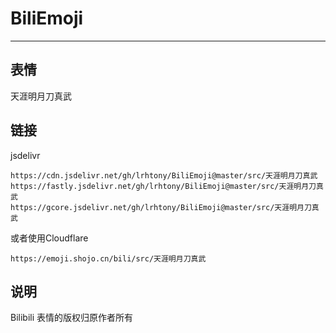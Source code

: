 # BiliEmoji
---
## 表情
天涯明月刀真武
## 链接
jsdelivr
```
https://cdn.jsdelivr.net/gh/lrhtony/BiliEmoji@master/src/天涯明月刀真武
https://fastly.jsdelivr.net/gh/lrhtony/BiliEmoji@master/src/天涯明月刀真武
https://gcore.jsdelivr.net/gh/lrhtony/BiliEmoji@master/src/天涯明月刀真武
```
或者使用Cloudflare
```
https://emoji.shojo.cn/bili/src/天涯明月刀真武
```
## 说明
Bilibili 表情的版权归原作者所有
